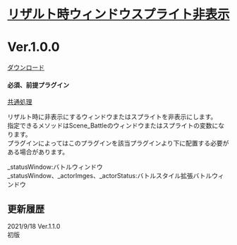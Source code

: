 # [リザルト時ウィンドウスプライト非表示](https://raw.githubusercontent.com/nuun888/MZ/master/NUUN_ResultSpriteHide.js)
# Ver.1.0.0
[ダウンロード](https://raw.githubusercontent.com/nuun888/MZ/master/NUUN_ResultSpriteHide.js)
#### 必須、前提プラグイン
[共通処理](https://github.com/nuun888/MZ/blob/master/README/Base.md)  

リザルト時に非表示にするウィンドウまたはスプライトを非表示にします。  
指定できるメソッドはScene_Battleのウィンドウまたはスプライトの変数になります。  
プラグインによってはこのプラグインを該当プラグインより下に配置する必要がある場合があります。  

_statusWindow:バトルウィンドウ  
_statusWindow、_actorImges、_actorStatus:バトルスタイル拡張バトルウィンドウ  

## 更新履歴
2021/9/18 Ver.1.1.0  
初版  

